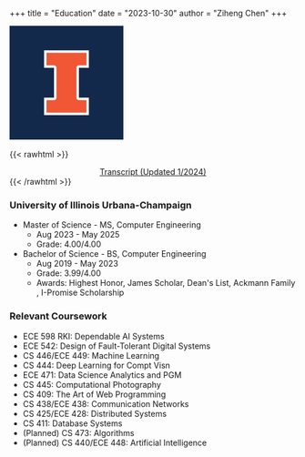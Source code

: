 +++
title = "Education"
date = "2023-10-30"
author = "Ziheng Chen"
+++

![University of Illinois Urbana-Champaign](/images/uiuc.jpg#small_center)

{{< rawhtml >}}
<div style="text-align: center;">
  <a href="/transcript.pdf">Transcript (Updated 1/2024)</a>
</div>
{{< /rawhtml >}}

### University of Illinois Urbana-Champaign 
- Master of Science - MS, Computer Engineering
    - Aug 2023 - May 2025  
    - Grade: 4.00/4.00 
- Bachelor of Science - BS, Computer Engineering  
    - Aug 2019 - May 2023  
    - Grade: 3.99/4.00
    - Awards: Highest Honor, James Scholar, Dean's List, Ackmann Family , I-Promise Scholarship

### Relevant Coursework
- ECE 598 RKI: Dependable AI Systems
- ECE 542: Design of Fault-Tolerant Digital Systems
- CS 446/ECE 449: Machine Learning
- CS 444: Deep Learning for Compt Visn
- ECE 471: Data Science Analytics and PGM
- CS 445: Computational Photography
- CS 409: The Art of Web Programming
- CS 438/ECE 438: Communication Networks
- CS 425/ECE 428: Distributed Systems
- CS 411: Database Systems
- (Planned) CS 473: Algorithms
- (Planned) CS 440/ECE 448: Artificial Intelligence